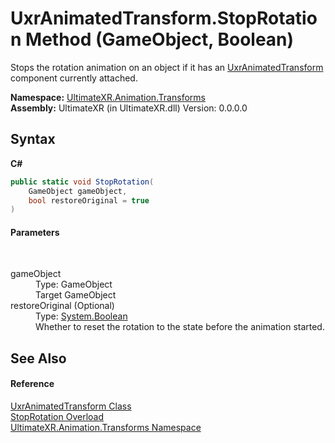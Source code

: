 # UxrAnimatedTransform.StopRotation Method (GameObject, Boolean)
 

Stops the rotation animation on an object if it has an <a href="T_UltimateXR_Animation_Transforms_UxrAnimatedTransform">UxrAnimatedTransform</a> component currently attached.

**Namespace:**&nbsp;<a href="N_UltimateXR_Animation_Transforms">UltimateXR.Animation.Transforms</a><br />**Assembly:**&nbsp;UltimateXR (in UltimateXR.dll) Version: 0.0.0.0

## Syntax

**C#**<br />
``` C#
public static void StopRotation(
	GameObject gameObject,
	bool restoreOriginal = true
)
```


#### Parameters
&nbsp;<dl><dt>gameObject</dt><dd>Type: GameObject<br />Target GameObject</dd><dt>restoreOriginal (Optional)</dt><dd>Type: <a href="https://docs.microsoft.com/dotnet/api/system.boolean" target="_blank" rel="noopener noreferrer">System.Boolean</a><br />Whether to reset the rotation to the state before the animation started.</dd></dl>

## See Also


#### Reference
<a href="T_UltimateXR_Animation_Transforms_UxrAnimatedTransform">UxrAnimatedTransform Class</a><br /><a href="Overload_UltimateXR_Animation_Transforms_UxrAnimatedTransform_StopRotation">StopRotation Overload</a><br /><a href="N_UltimateXR_Animation_Transforms">UltimateXR.Animation.Transforms Namespace</a><br />